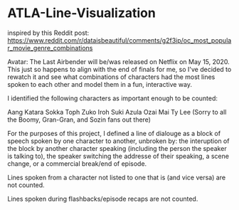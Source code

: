 # ATLA-Line-Visualization

inspired by this Reddit post:
https://www.reddit.com/r/dataisbeautiful/comments/g2f3ip/oc_most_popular_movie_genre_combinations

Avatar: The Last Airbender will be/was released on Netflix on May 15, 2020. This just so happens to align with the end of finals for me, so I've decided to rewatch it and see what combinations of characters had the most lines spoken to each other and model them in a fun, interactive way.

I identified the following characters as important enough to be counted:

Aang
Katara
Sokka
Toph
Zuko
Iroh
Suki
Azula
Ozai
Mai
Ty Lee
(Sorry to all the Boomy, Gran-Gran, and Sozin fans out there)

For the purposes of this project, I defined a line of dialouge as a block of speech spoken by one character to another, unbroken by: the interuption of the block by another character speaking (including the person the speaker is talking to), the speaker switching the addresse of their speaking, a scene change, or a commercial break/end of episode. 

Lines spoken from a character not listed to one that is (and vice versa) are not counted.

Lines spoken during flashbacks/episode recaps are not counted.
